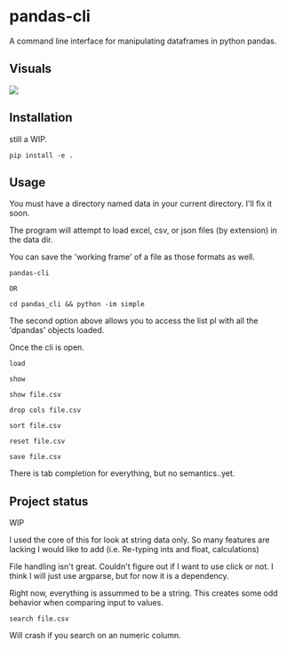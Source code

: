 # pandas-cli

A command line interface for manipulating dataframes in python pandas.



## Visuals
![](images/out.gif)

## Installation

still a WIP.
```
pip install -e . 
```

## Usage

You must have a directory named data in your current directory. I'll fix it soon.

The program will attempt to load excel, csv, or json files (by extension) in the data dir.

You can save the 'working frame' of a file as those formats as well.


```
pandas-cli 

OR 

cd pandas_cli && python -im simple  

```

The second option above allows you to access the list pl with all the 'dpandas' objects loaded.

Once the cli is open.

```
load

show

show file.csv

drop cols file.csv

sort file.csv

reset file.csv

save file.csv

```
There is tab completion for everything, but no semantics..yet.

## Project status
WIP

I used the core of this for look at string data only. So many features are lacking 
I would like to add (i.e. Re-typing ints and float, calculations)

File handling isn't great. Couldn't figure out if I want to use click or not.
I think I will just use argparse, but for now it is a dependency.

Right now, everything is assummed to be a string.
This creates some odd behavior when comparing input to values.

```
search file.csv
```

Will crash if you search on an numeric column.

